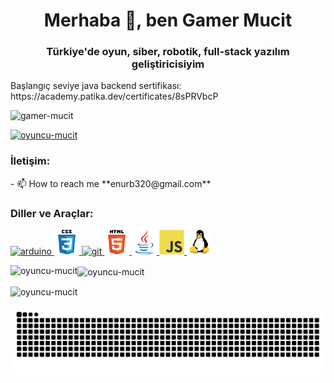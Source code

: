 
<h1 align="center">Merhaba 👋, ben Gamer Mucit</h1>
<h3 align="center">Türkiye'de oyun, siber, robotik, full-stack yazılım geliştiricisiyim</h3>
<p>Başlangıç seviye java backend sertifikası: https://academy.patika.dev/certificates/8sPRVbcP </p>

<p align="left"> 
  <img src="https://komarev.com/ghpvc/?username=gamer-mucit&label=Profile%20views&color=0e75b6&style=flat" alt="gamer-mucit" />
</p>

<p align="left"> 
  <a href="https://github.com/ryo-ma/github-profile-trophy">
    <img src="https://github-profile-trophy.vercel.app/?username=gamer-mucit" alt="oyuncu-mucit" />
  </a> 
</p>

<h3 align="left">İletişim:</h3>
- 📫 How to reach me **enurb320@gmail.com**
<p align="left"></p>



<h3 align="left">Diller ve Araçlar:</h3>
<p align="left">
  <a href="https://www.arduino.cc/" target="_blank" rel="noreferrer"> 
    <img src="https://cdn.worldvectorlogo.com/logos/arduino-1.svg" alt="arduino" width="40" height="40"/> 
  </a> 
  <a href="https://www.w3schools.com/css/" target="_blank" rel="noreferrer"> 
    <img src="https://raw.githubusercontent.com/devicons/devicon/master/icons/css3/css3-original-wordmark.svg" alt="css3" width="40" height="40"/> 
  </a> 
  <a href="https://git-scm.com/" target="_blank" rel="noreferrer"> 
    <img src="https://www.vectorlogo.zone/logos/git-scm/git-scm-icon.svg" alt="git" width="40" height="40"/> 
  </a> 
  <a href="https://www.w3.org/html/" target="_blank" rel="noreferrer"> 
    <img src="https://raw.githubusercontent.com/devicons/devicon/master/icons/html5/html5-original-wordmark.svg" alt="html5" width="40" height="40"/> 
  </a> 
  <a href="https://www.java.com" target="_blank" rel="noreferrer"> 
    <img src="https://raw.githubusercontent.com/devicons/devicon/master/icons/java/java-original.svg" alt="java" width="40" height="40"/> 
  </a> 
  <a href="https://developer.mozilla.org/en-US/docs/Web/JavaScript" target="_blank" rel="noreferrer"> 
    <img src="https://raw.githubusercontent.com/devicons/devicon/master/icons/javascript/javascript-original.svg" alt="javascript" width="40" height="40"/> 
  </a> 
  <a href="https://www.linux.org/" target="_blank" rel="noreferrer"> 
    <img src="https://raw.githubusercontent.com/devicons/devicon/master/icons/linux/linux-original.svg" alt="linux" width="40" height="40"/> 
  </a> 
</p>

<p>
  <img align="left" src="https://github-readme-stats.vercel.app/api/top-langs?username=gamer-mucit&show_icons=true&locale=en&layout=compact" alt="oyuncu-mucit" />
</p>

<p>
  <img align="center" src="https://github-readme-stats.vercel.app/api?username=gamer-mucit&show_icons=true&locale=en" alt="oyuncu-mucit" />
</p>

<p>
  <img align="center" src="https://github-readme-streak-stats.herokuapp.com/?user=gamer-mucit&" alt="oyuncu-mucit" />
</p>

 <picture>
    <source media="(prefers-color-scheme: dark)" srcset="https://raw.githubusercontent.com/gamer-mucit/gamer-mucit/output/github-contribution-grid-snake-dark.svg">
    <source media="(prefers-color-scheme: light)" srcset="https://raw.githubusercontent.com/gamer-mucit/gamer-mucit/output/github-contribution-grid-snake.svg">
    <img alt="github contribution grid snake animation" src="https://raw.githubusercontent.com/gamer-mucit/gamer-mucit/output/github-contribution-grid-snake.svg">
  </picture>
</div>
